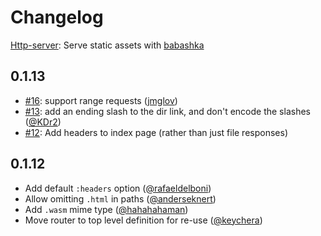 # Changelog

[Http-server](https://github.com/babashka/http-server): Serve static assets with [babashka](https://babashka.org/)

## 0.1.13

- [#16](https://github.com/babashka/http-server/issues/16): support range requests ([jmglov](https://github.com/jmglov))
- [#13](https://github.com/babashka/http-server/issues/13): add an ending slash to the dir link, and don't encode the slashes ([@KDr2](https://github.com/KDr2))
- [#12](https://github.com/babashka/http-server/issues/12): Add headers to index page (rather than just file responses)

## 0.1.12

- Add default `:headers` option ([@rafaeldelboni](https://github.com/rafaeldelboni))
- Allow omitting `.html` in paths ([@anderseknert](https://github.com/anderseknert))
- Add `.wasm` mime type ([@hahahahaman](https://github.com/hahahahaman))
- Move router to top level definition for re-use ([@keychera](https://github.com/keychera))
